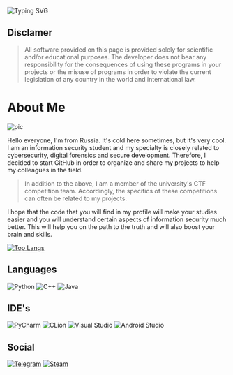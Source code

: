 ![Typing SVG](https://readme-typing-svg.herokuapp.com?color=36f723&lines=$+Hello+everyone!)
## Disclamer
> All software provided on this page is provided solely for scientific and/or educational purposes.
The developer does not bear any responsibility for the consequences of using these programs in your projects or the misuse of programs in order to violate the current legislation of any country in the world and international law.

# About Me
![pic](https://mir-s3-cdn-cf.behance.net/project_modules/1400/ec18fe47393655.5878dc40e26b6.gif)

Hello everyone, I'm from Russia. It's cold here sometimes, but it's very cool. I am an information security student and my specialty is closely related to cybersecurity, digital forensics and secure development. Therefore, I decided to start GitHub in order to organize and share my projects to help my colleagues in the field.
>In addition to the above, I am a member of the university's CTF competition team. Accordingly, the specifics of these competitions can often be related to my projects.

I hope that the code that you will find in my profile will make your studies easier and you will understand certain aspects of information security much better. This will help you on the path to the truth and will also boost your brain and skills.

[![Top Langs](https://github-readme-stats.vercel.app/api/top-langs/?username=N1ckhack&theme=dark&layout=compact)](https://github.com/anuraghazra/github-readme-stats)
## Languages
![Python](https://img.shields.io/badge/python-3670A0?style=for-the-badge&logo=python&logoColor=ffdd54) ![C++](https://img.shields.io/badge/c++-%2300599C.svg?style=for-the-badge&logo=c%2B%2B&logoColor=white) ![Java](https://img.shields.io/badge/java-%23ED8B00.svg?style=for-the-badge&logo=openjdk&logoColor=white)
## IDE's
![PyCharm](https://img.shields.io/badge/pycharm-143?style=for-the-badge&logo=pycharm&logoColor=black&color=black&labelColor=green) ![CLion](https://img.shields.io/badge/CLion-black?style=for-the-badge&logo=clion&logoColor=white) ![Visual Studio](https://img.shields.io/badge/Visual%20Studio-5C2D91.svg?style=for-the-badge&logo=visual-studio&logoColor=white) ![Android Studio](https://img.shields.io/badge/Android%20Studio-3DDC84.svg?style=for-the-badge&logo=android-studio&logoColor=white) 
## Social
[![Telegram](https://img.shields.io/badge/Telegram-2CA5E0?style=for-the-badge&logo=telegram&logoColor=white)](https://t.me/n1ck_dv) [![Steam](https://img.shields.io/badge/steam-%23000000.svg?style=for-the-badge&logo=steam&logoColor=white)](https://steamcommunity.com/id/n1ck_dv/)

